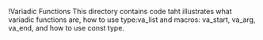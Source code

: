 !Variadic Functions
This directory contains code taht illustrates what variadic functions are, how to use type:va_list and macros: va_start, va_arg, va_end, and how to use const type.
